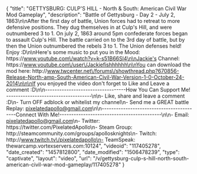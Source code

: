 {
    "title": "GETTYSBURG: CULP'S HILL - North & South: American Civil War Mod Gameplay",
    "description": "Battle of Gettysburg - Day 2 - July 2, 1863\n\nAfter the first day of battle, Union forces had to retreat to more defensive positions.  They dug themselves in at Culp's Hill, and were outnumbered 3 to 1.  On july 2, 1863 around 5pm confederate forces began to assault Culp's Hill.  The battle carried on to the 3rd day of battle, but by then the Union outnumbered the rebels 3 to 1. The Union defenses held! Enjoy :D\n\nHere's some music to put you in the Mood: https:\/\/www.youtube.com\/watch?v=k-s51B66Sl4\n\nJackie's Channel: https:\/\/www.youtube.com\/user\/Jackiefishhhhhh\n\nYou can download the mod here: http:\/\/www.twcenter.net\/forums\/showthread.php?670856-Release-North-amp-South-American-Civil-War-Version-1-0-October-24-2014\n\n\nIf you enjoyed the video don't forget to Like and Leave a comment :D\n\n----------------------------------How You Can Support Me! ------------------------------------\n\n- Like, share and leave a comment :D\n- Turn OFF adblock or whitelist my channel\n- Send me a GREAT battle Replay: pixelatedapollo@gmail.com\n\n------------------------------------------Connect With Me!-------------------------------------------\n\n- Email: pixelatedapollo@gmail.com\n- Twitter: https:\/\/twitter.com\/PixelatedApollo\n- Steam Group:  http:\/\/steamcommunity.com\/groups\/apollosknights\n- Twitch: http:\/\/www.twitch.tv\/pixelatedapollo\n- TeamSpeak: thewarcamp.vortexservers.com:10124",
    "videoid": "117405278",
    "date_created": "1457812800",
    "date_modified": "1506478239",
    "type": "captivate",
    "layout": "video",
    "url": "\/v\/gettysburg-culp-s-hill-north-south-american-civil-war-mod-gameplay\/117405278"
}